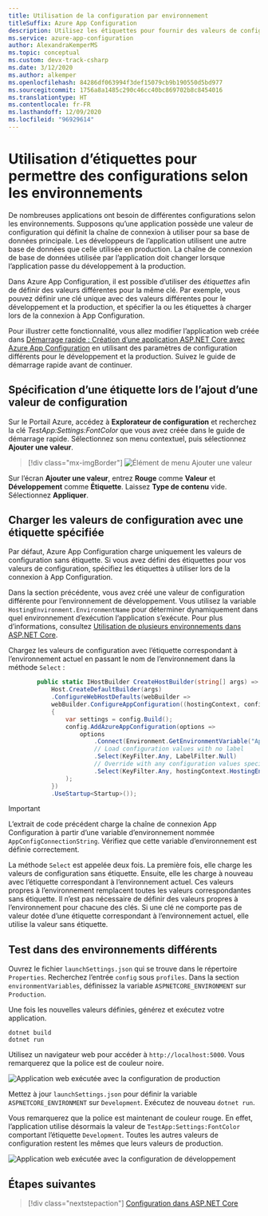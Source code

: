 ```yaml
---
title: Utilisation de la configuration par environnement
titleSuffix: Azure App Configuration
description: Utilisez les étiquettes pour fournir des valeurs de configuration par environnement.
ms.service: azure-app-configuration
author: AlexandraKemperMS
ms.topic: conceptual
ms.custom: devx-track-csharp
ms.date: 3/12/2020
ms.author: alkemper
ms.openlocfilehash: 84286df063994f3def15079cb9b190550d5bd977
ms.sourcegitcommit: 1756a8a1485c290c46cc40bc869702b8c8454016
ms.translationtype: HT
ms.contentlocale: fr-FR
ms.lasthandoff: 12/09/2020
ms.locfileid: "96929614"
---
```

# <a name="use-labels-to-enable-configurations-for-different-environments"></a>Utilisation d’étiquettes pour permettre des configurations selon les environnements

De nombreuses applications ont besoin de différentes configurations selon les environnements. Supposons qu’une application possède une valeur de configuration qui définit la chaîne de connexion à utiliser pour sa base de données principale. Les développeurs de l’application utilisent une autre base de données que celle utilisée en production. La chaîne de connexion de base de données utilisée par l’application doit changer lorsque l’application passe du développement à la production.

Dans Azure App Configuration, il est possible d’utiliser des *étiquettes* afin de définir des valeurs différentes pour la même clé. Par exemple, vous pouvez définir une clé unique avec des valeurs différentes pour le développement et la production, et spécifier la ou les étiquettes à charger lors de la connexion à App Configuration.

Pour illustrer cette fonctionnalité, vous allez modifier l’application web créée dans [Démarrage rapide : Création d’une application ASP.NET Core avec Azure App Configuration](./quickstart-aspnet-core-app.md) en utilisant des paramètres de configuration différents pour le développement et la production. Suivez le guide de démarrage rapide avant de continuer.

## <a name="specify-a-label-when-adding-a-configuration-value"></a>Spécification d’une étiquette lors de l’ajout d’une valeur de configuration

Sur le Portail Azure, accédez à **Explorateur de configuration** et recherchez la clé *TestApp:Settings:FontColor* que vous avez créée dans le guide de démarrage rapide. Sélectionnez son menu contextuel, puis sélectionnez **Ajouter une valeur**.

> [!div class="mx-imgBorder"]
> ![Élément de menu Ajouter une valeur](media/labels-add-value.png)

Sur l’écran **Ajouter une valeur**, entrez **Rouge** comme **Valeur** et **Développement** comme **Étiquette**. Laissez **Type de contenu** vide. Sélectionnez **Appliquer**.

## <a name="load-configuration-values-with-a-specified-label"></a>Charger les valeurs de configuration avec une étiquette spécifiée

Par défaut, Azure App Configuration charge uniquement les valeurs de configuration sans étiquette. Si vous avez défini des étiquettes pour vos valeurs de configuration, spécifiez les étiquettes à utiliser lors de la connexion à App Configuration.

Dans la section précédente, vous avez créé une valeur de configuration différente pour l’environnement de développement. Vous utilisez la variable `HostingEnvironment.EnvironmentName` pour déterminer dynamiquement dans quel environnement d’exécution l’application s’exécute. Pour plus d’informations, consultez [Utilisation de plusieurs environnements dans ASP.NET Core](/aspnet/core/fundamentals/environments).

Chargez les valeurs de configuration avec l’étiquette correspondant à l’environnement actuel en passant le nom de l’environnement dans la méthode `Select` :

```csharp
        public static IHostBuilder CreateHostBuilder(string[] args) =>
            Host.CreateDefaultBuilder(args)
            .ConfigureWebHostDefaults(webBuilder =>
            webBuilder.ConfigureAppConfiguration((hostingContext, config) =>
            {
                var settings = config.Build();
                config.AddAzureAppConfiguration(options =>
                    options
                        .Connect(Environment.GetEnvironmentVariable("AppConfigConnectionString"))
                        // Load configuration values with no label
                        .Select(KeyFilter.Any, LabelFilter.Null)
                        // Override with any configuration values specific to current hosting env
                        .Select(KeyFilter.Any, hostingContext.HostingEnvironment.EnvironmentName)
                );
            })
            .UseStartup<Startup>());
```

> [!IMPORTANT]
> L’extrait de code précédent charge la chaîne de connexion App Configuration à partir d’une variable d’environnement nommée `AppConfigConnectionString`. Vérifiez que cette variable d’environnement est définie correctement.

La méthode `Select` est appelée deux fois. La première fois, elle charge les valeurs de configuration sans étiquette. Ensuite, elle les charge à nouveau avec l’étiquette correspondant à l’environnement actuel. Ces valeurs propres à l’environnement remplacent toutes les valeurs correspondantes sans étiquette. Il n’est pas nécessaire de définir des valeurs propres à l’environnement pour chacune des clés. Si une clé ne comporte pas de valeur dotée d’une étiquette correspondant à l’environnement actuel, elle utilise la valeur sans étiquette.

## <a name="test-in-different-environments"></a>Test dans des environnements différents

Ouvrez le fichier `launchSettings.json` qui se trouve dans le répertoire `Properties`. Recherchez l’entrée `config` sous `profiles`. Dans la section `environmentVariables`, définissez la variable `ASPNETCORE_ENVIRONMENT` sur `Production`.

Une fois les nouvelles valeurs définies, générez et exécutez votre application.

```dotnetcli
dotnet build
dotnet run
```

Utilisez un navigateur web pour accéder à `http://localhost:5000`. Vous remarquerez que la police est de couleur noire.

![Application web exécutée avec la configuration de production](media/labels-website-prod.png)

Mettez à jour `launchSettings.json` pour définir la variable `ASPNETCORE_ENVIRONMENT` sur `Development`. Exécutez de nouveau `dotnet run`. 

Vous remarquerez que la police est maintenant de couleur rouge. En effet, l’application utilise désormais la valeur de `TestApp:Settings:FontColor` comportant l’étiquette `Development`. Toutes les autres valeurs de configuration restent les mêmes que leurs valeurs de production.

![Application web exécutée avec la configuration de développement](media/labels-website-dev.png)

## <a name="next-steps"></a>Étapes suivantes

> [!div class="nextstepaction"]
> [Configuration dans ASP.NET Core](/aspnet/core/fundamentals/configuration/)
